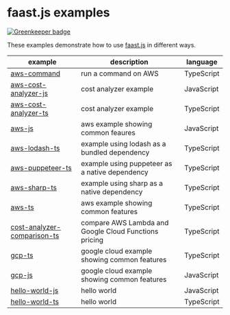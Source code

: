 # faast.js examples

[![Greenkeeper badge](https://badges.greenkeeper.io/faastjs/examples.svg?token=c2ecfc6b7b08b50ba31f7fa557a497916908d14922985bfd81d24b517979d6a7&ts=1555123435025)](https://greenkeeper.io/)

These examples demonstrate how to use [faast.js](https://github.com/faastjs/faast.js) in different ways.

| example                         | description                                           | language   |
| ------------------------------- | ----------------------------------------------------- | ---------- |
| [aws-command][]                 | run a command on AWS                                  | TypeScript |
| [aws-cost-analyzer-js][]        | cost analyzer example                                 | JavaScript |
| [aws-cost-analyzer-ts][]        | cost analyzer example                                 | TypeScript |
| [aws-js][]                      | aws example showing common feaures                    | JavaScript |
| [aws-lodash-ts][]               | example using lodash as a bundled dependency          | TypeScript |
| [aws-puppeteer-ts][]            | example using puppeteer as a native dependency        | TypeScript |
| [aws-sharp-ts][]                | example using sharp as a native dependency            | TypeScript |
| [aws-ts][]                      | aws example showing common features                   | TypeScript |
| [cost-analyzer-comparison-ts][] | compare AWS Lambda and Google Cloud Functions pricing | TypeScript |
| [gcp-ts][]                      | google cloud example showing common features          | TypeScript |
| [gcp-js][]                      | google cloud example showing common features          | JavaScript |
| [hello-world-js][]              | hello world                                           | JavaScript |
| [hello-world-ts][]              | hello world                                           | TypeScript |

[aws-command]: ./aws-command
[aws-cost-analyzer-js]: ./aws-cost-analyzer-js
[aws-cost-analyzer-ts]: ./aws-cost-analyzer-ts
[aws-js]: ./aws-js
[aws-lodash-ts]: ./aws-lodash-ts
[aws-puppeteer-ts]: ./aws-puppeteer-ts
[aws-sharp-ts]: ./aws-sharp-ts
[aws-ts]: ./aws-ts
[cost-analyzer-comparison-ts]: ./cost-analyzer-comparison-ts
[gcp-ts]: ./gcp-ts
[gcp-js]: ./gcp-js
[hello-world-js]: ./hello-world-js
[hello-world-ts]: ./hello-world-ts
